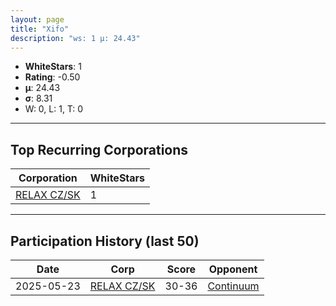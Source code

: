 ```yaml
---
layout: page
title: "Xifo"
description: "ws: 1 μ: 24.43"
---
```

- **WhiteStars**: 1
- **Rating**: -0.50
- **μ**: 24.43  
- **σ**: 8.31
- W: 0, L: 1, T: 0

---

## Top Recurring Corporations

| Corporation | WhiteStars |
| --- | --- |
| [RELAX CZ/SK](https://ws.tsl.rocks/corp/051a82098a716580383e9ab0d025dd67a8e7ad93da00f1610c449a784f3dc825/) | 1 |

---

## Participation History (last 50)

| Date | Corp | Score | Opponent |
| --- | --- | --- | --- |
| 2025-05-23 | [RELAX CZ/SK](https://ws.tsl.rocks/corp/051a82098a716580383e9ab0d025dd67a8e7ad93da00f1610c449a784f3dc825/) | 30-36 | [Continuum](https://ws.tsl.rocks/corp/ea5fb17c8fcf67a15bd5a194549206adba2279a79973a34bcfd0abb1e3cf9107/) |